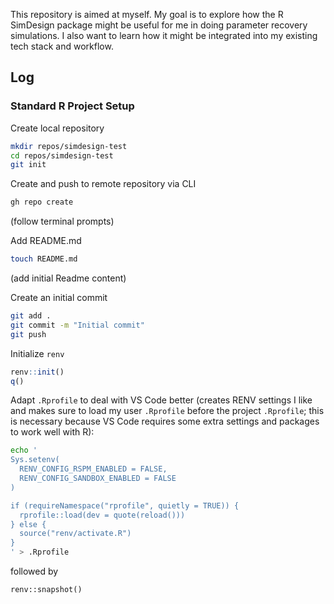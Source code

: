 This repository is aimed at myself. My goal is to explore how the R SimDesign package might be useful for me in doing parameter recovery simulations. I also want to learn how it might be integrated into my existing tech stack and workflow.

## Log

### Standard R Project Setup

Create local repository

```bash
mkdir repos/simdesign-test
cd repos/simdesign-test
git init
```

Create and push to remote repository via CLI

```bash
gh repo create
```

(follow terminal prompts)

Add README.md

```bash
touch README.md
```

(add initial Readme content)

Create an initial commit

```bash
git add .
git commit -m "Initial commit"
git push
```

Initialize `renv` 

```r
renv::init()
q()
```

Adapt `.Rprofile` to deal with VS Code better (creates RENV settings I like and makes sure to load my user `.Rprofile` before the project `.Rprofile`; this is necessary because VS Code requires some extra settings and packages to work well with R):

```bash
echo '
Sys.setenv(
  RENV_CONFIG_RSPM_ENABLED = FALSE,
  RENV_CONFIG_SANDBOX_ENABLED = FALSE
)

if (requireNamespace("rprofile", quietly = TRUE)) {
  rprofile::load(dev = quote(reload()))
} else {
  source("renv/activate.R")
}
' > .Rprofile
```

followed by 

```
renv::snapshot()
```
